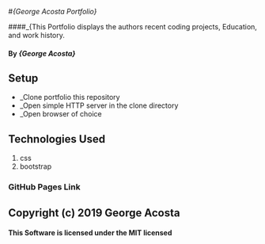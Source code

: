 #_{George Acosta Portfolio}_

####_{This Portfolio displays the authors recent coding projects, Education, and work history.
#### By _**{George Acosta}**_

## Setup
* _Clone portfolio this repository
* _Open simple HTTP server in the clone directory
* _Open browser of choice

## Technologies Used
1. css
2. bootstrap

### GitHub Pages Link

## Copyright (c) 2019 George Acosta
#### This Software is licensed under the MIT licensed
